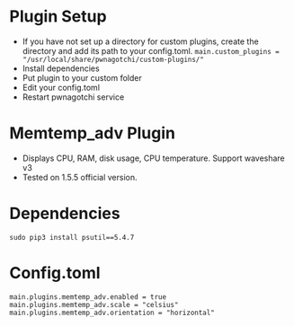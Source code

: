 # Plugin Setup
- If you have not set up a directory for custom plugins, create the directory and add its path to your config.toml.
`main.custom_plugins = "/usr/local/share/pwnagotchi/custom-plugins/"`
- Install dependencies
- Put plugin to your custom folder
- Edit your config.toml
- Restart pwnagotchi service

# Memtemp_adv Plugin
 - Displays CPU, RAM, disk usage, CPU temperature. Support waveshare v3  
 - Tested on 1.5.5 official version.

# Dependencies

```
sudo pip3 install psutil==5.4.7
```

# Config.toml
```
main.plugins.memtemp_adv.enabled = true
main.plugins.memtemp_adv.scale = "celsius"
main.plugins.memtemp_adv.orientation = "horizontal"
```
